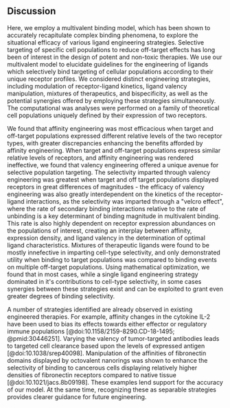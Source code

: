 ## Discussion

<!-- Summary. -->

Here, we employ a multivalent binding model, which has been shown to accurately recapitulate complex binding phenomena, to explore the situational efficacy of various ligand engineering strategies. Selective targeting of specific cell populations to reduce off-target effects has long been of interest in the design of potent and non-toxic therapies. We use our multivalent model to elucidate guidelines for the engineering of ligands which selectively bind targeting of cellular populations according to their unique receptor profiles. We considered distinct engineering strategies, including modulation of receptor-ligand kinetics, ligand valency manipulation, mixtures of therapeutics, and bispecificity, as well as the potential synergies offered by employing these strategies simultaneously. The computational was analyses were performed on a family of theoretical cell populations uniquely defined by their expression of two receptors. 

We found that affinity engineering was most efficacious when target and off-target populations expressed different relative levels of the two receptor types, with greater discrepancies enhancing the benefits afforded by affinity engineering. When target and off-target populations express similar relative levels of receptors, and affinity engineering was rendered ineffective, we found that valency engineering offered a unique avenue for selective population targeting. The selectivity imparted through valency engineering was greatest when target and off target populations displayed receptors in great differences of magnitudes - the efficacy of valency engineering was also greatly interdependent on the kinetics of the receptor-ligand interactions, as the selectivity was imparted through a "velcro effect", where the rate of secondary binding interactions relative to the rate of unbinding is a key determinant of binding magnitude in multivalent binding. This rate is also highly dependent on receptor expression abundances on the populations of interest, creating an interplay between affinity, expression density, and ligand valency in the determination of optimal ligand characteristics. Mixtures of therapeutic ligands were found to be mostly innefective in imparting cell-type selectivity, and only demonstrated utility when binding to target populations was compared to binding events on multiple off-target populations. Using mathematical optimization, we found that in most cases, while a single ligand engineering strategy dominated in it's contributions to cell-type selectivity, in some cases synergies between these strategies exist and can be exploited to grant even greater degrees of binding selectivity.

<!-- A number of strategies are already employed. -->

A number of strategies identified are already observed in existing engineered therapies. For example, affinity changes in the cytokine IL-2 have been used to bias its effects towards either effector or regulatory immune populations [@doi:10.1158/2159-8290.CD-18-1495; @pmid:30446251]. Varying the valency of tumor-targeted antibodies leads to targeted cell clearance based upon the levels of expressed antigen [@doi:10.1038/srep40098]. Manipulation of the affinities of fibronectin domains displayed by octovalent nanorings was shown to enhance the selectivity of binding to cancerous cells displaying relatively higher densities of fibronectin receptors compared to native tissue [@doi:10.1021/jacs.8b09198]. These examples lend support for the accuracy of our model. At the same time, recognizing these as separable strategies provides clearer guidance for future engineering.

<!-- Still need to implement others. -->





<!-- No strategies for NOT relationships. -->






<!-- Impressive range of logic can be built without cells involved. -->